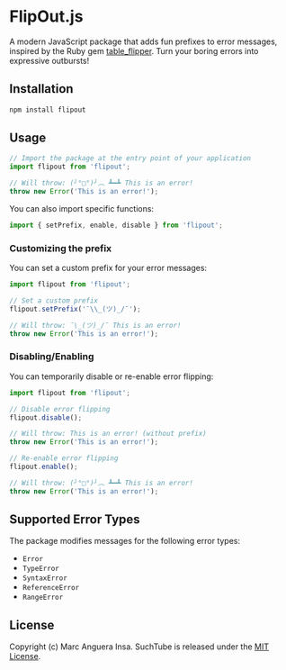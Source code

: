 # FlipOut.js

A modern JavaScript package that adds fun prefixes to error messages, inspired by the Ruby gem [table_flipper](https://github.com/iridakos/table_flipper). Turn your boring errors into expressive outbursts!

## Installation

```bash
npm install flipout
```

## Usage

```javascript
// Import the package at the entry point of your application
import flipout from 'flipout';

// Will throw: (╯°□°)╯︵ ┻━┻ This is an error!
throw new Error('This is an error!');
```

You can also import specific functions:

```javascript
import { setPrefix, enable, disable } from 'flipout';
```

### Customizing the prefix

You can set a custom prefix for your error messages:

```javascript
import flipout from 'flipout';

// Set a custom prefix
flipout.setPrefix('¯\\_(ツ)_/¯');

// Will throw: ¯\_(ツ)_/¯ This is an error!
throw new Error('This is an error!');
```

### Disabling/Enabling

You can temporarily disable or re-enable error flipping:

```javascript
import flipout from 'flipout';

// Disable error flipping
flipout.disable();

// Will throw: This is an error! (without prefix)
throw new Error('This is an error!');

// Re-enable error flipping
flipout.enable();

// Will throw: (╯°□°)╯︵ ┻━┻ This is an error!
throw new Error('This is an error!');
```

## Supported Error Types

The package modifies messages for the following error types:
- `Error`
- `TypeError`
- `SyntaxError`
- `ReferenceError`
- `RangeError`

## License

Copyright (c) Marc Anguera Insa. SuchTube is released under the [MIT License](LICENSE).
